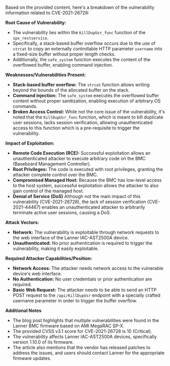 Based on the provided content, here's a breakdown of the vulnerability information related to CVE-2021-26728:

**Root Cause of Vulnerability:**
- The vulnerability lies within the `KillDupUsr_func` function of the `spx_restservice`.
- Specifically, a stack-based buffer overflow occurs due to the use of `strcat` to copy an externally controllable HTTP parameter `username` into a fixed-size buffer without proper length checks.
- Additionally, the `safe_system` function executes the content of the overflowed buffer, enabling command injection.

**Weaknesses/Vulnerabilities Present:**
- **Stack-based buffer overflow:** The `strcat` function allows writing beyond the bounds of the allocated buffer on the stack.
- **Command injection:** The `safe_system` executes the overflowed buffer content without proper sanitization, enabling execution of arbitrary OS commands.
- **Broken Access Control:** While not the core issue of the vulnerability, it's noted that the `KillDupUsr_func` function, which is meant to kill duplicate user sessions, lacks session verification, allowing unauthenticated access to this function which is a pre-requisite to trigger the vulnerability.

**Impact of Exploitation:**
- **Remote Code Execution (RCE):** Successful exploitation allows an unauthenticated attacker to execute arbitrary code on the BMC (Baseboard Management Controller).
- **Root Privileges:** The code is executed with root privileges, granting the attacker complete control over the BMC.
- **Compromised Managed Host:** Because the BMC has low-level access to the host system, successful exploitation allows the attacker to also gain control of the managed host.
- **Denial of Service (DoS)** Although not the main impact of this vulnerability (CVE-2021-26728), the lack of session verification (CVE-2021-44467) enables an unauthenticated attacker to arbitrarily terminate active user sessions, causing a DoS.

**Attack Vectors:**
- **Network:** The vulnerability is exploitable through network requests to the web interface of the Lanner IAC-AST2500A device.
- **Unauthenticated:** No prior authentication is required to trigger the vulnerability, making it easily exploitable.

**Required Attacker Capabilities/Position:**
- **Network Access:** The attacker needs network access to the vulnerable device's web interface.
- **No Authentication:** No user credentials or prior authentication are required.
- **Basic Web Request:** The attacker needs to be able to send an HTTP POST request to the `/api/KillDupUsr` endpoint with a specially crafted username parameter in order to trigger the buffer overflow.

**Additional Notes**
- The blog post highlights that multiple vulnerabilities were found in the Lanner BMC firmware based on AMI MegaRAC SP-X.
- The provided CVSS v3.1 score for CVE-2021-26728 is 10 (Critical).
- The vulnerability affects Lanner IAC-AST2500A devices, specifically version 1.10.0 of its firmware.
- The article also mentions that the vendor has released patches to address the issues, and users should contact Lanner for the appropriate firmware updates.